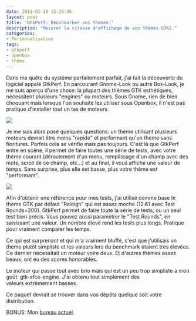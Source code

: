```yaml
---
date: 2011-02-19 12:26:46
layout: post
title: 'GtkPerf: Benchmarker vos thèmes!'
description: "Mesurer la vitesse d'affichage de vos thèmes GTK2."
categories:
- Personnalisation
tags:
- gtkperf
- openbox
- theme
---
```


Dans ma quête du système parfaitement parfait, j'ai fait la découverte du logiciel appelé GtkPerf. En parcourant Gnome-Look ou autre Box-Look, je me suis aperçu d'une chose: la plupart des thèmes GTK esthétiques, nécessitent plusieurs "engines" ou moteurs. Sous Gnome, rien de bien choquant mais lorsque l'on souhaite les utiliser sous Openbox, il n'est pas pratique d'installer tout un tas de moteurs.

<!-- more -->

<img class="imgcenter" src="http://linuxien.legtux.org/uploads/images/2011/02/auroraengine.png">

Je me suis alors posé quelques questions: un thème utilisant plusieurs moteurs devrait être moins "rapide" et performant qu'un thème sans fioritures. Parfois cela se vérifie mais pas toujours. C'est là que GtkPerf entre en scène, il permet de faire toutes une série de tests, avec votre thème courant (déroulement d'un menu, remplissage d'un champ avec des mots, scroll de ce champ, etc...) et au final, il vous affiche une valeur de temps. Sans surprise, plus elle est basse, plus votre thème est "performant".

<img class="imgcenter" src="http://linuxien.legtux.org/uploads/images/2011/02/gtkperf.png">

Afin d'obtenir une référence pour mes tests, j'ai utilisé comme base le thème GTK par défaut "Raleigh" qui est assez moche (12.61 avec Test Rounds=200). GtkPerf permet de faire toute la série de tests, ou un seul test bien précis. Vous pouvez aussi paramétrer le "Test Rounds", en saisissant une valeur. Un nombre élevé rend les tests plus longs. Pratique pour vraiment comparer les temps.

Ce qui est surprenant et qui m'a vraiment bluffé, c'est que j'utilisais un thème plutôt simpliste et les valeurs lors du benchmark étaient très élevées. Ce dernier nécessitait un moteur voire deux. Et d'autres thèmes assez beaux, ont eu des scores honorables.

Le moteur qui passe tout avec brio mais qui est un peu trop simpliste à mon goût: gtk-xfce-engine. J'ai obtenu tout simplement des valeurs extrêmement basses.

Ce paquet devrait se trouver dans vos dépôts quelque soit votre distribution.

BONUS: Mon [bureau actuel](http://forum.ubuntu-fr.org/viewtopic.php?pid=4003393#p4003393).
